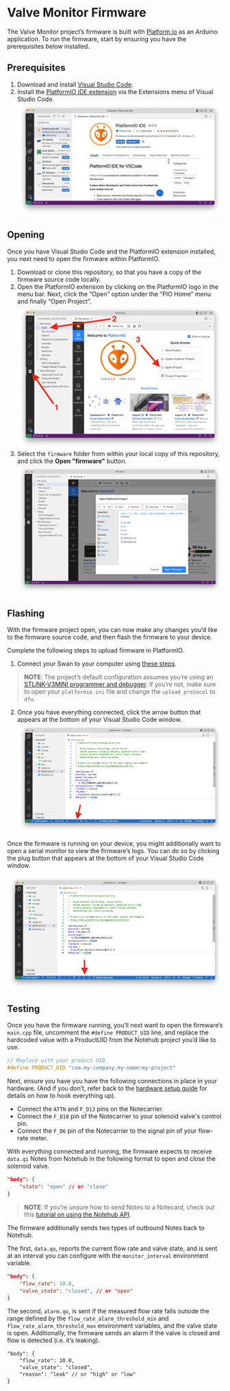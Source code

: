 # Valve Monitor Firmware

The Valve Monitor project’s firmware is built with [Platform.io](https://platformio.org/) 
as an Arduino application. To run the firmware, start by ensuring you have 
the prerequisites below installed.

## Prerequisites

1. Download and install [Visual Studio Code](https://code.visualstudio.com/).
1. Install the [PlatformIO IDE extension](https://marketplace.visualstudio.com/items?itemName=platformio.platformio-ide)
via the Extensions menu of Visual Studio Code.
![Visual Studio Code extensions menu with a search of "platformio"](../images/platformio-extension.png)

## Opening

Once you have Visual Studio Code and the PlatformIO extension installed, you next need
to open the firmware within PlatformIO.

1. Download or clone this repository, so that you have a copy of the firmware source
code locally.
1. Open the PlatformIO extension by clicking on the PlatformIO logo in the menu bar. Next,
click the “Open” option under the “PIO Home” menu  and finally “Open Project”.
![Instructions on how to open a project in PlatformIO](../images/platformio-open-project.png)
1. Select the `firmware` folder from within your local copy of this repository,
and click the **Open "firmware"** button.
![How to open the firmware folder in PlatformIO](../images/platformio-open-firmware.png)

## Flashing

With the firmware project open, you can now make any changes you’d like to the firmware
source code, and then flash the firmware to your device.

Complete the following steps to upload firmware in PlatformIO.

1. Connect your Swan to your computer using [these steps](https://dev.blues.io/quickstart/swan-quickstart/#programming-swan-platformio).

> **NOTE**: The project’s default configuration assumes you’re using an
[STLINK-V3MINI programmer and debugger](https://shop.blues.io/products/stlink-v3mini).
If you’re not, make sure to open your `platformio.ini` file and change the `upload_protocol`
to `dfu`.

2. Once you have everything connected, click the arrow button that appears at the
bottom of your Visual Studio Code window.
![Uploading firmware in PlatformIO](../images/platformio-upload.png)

Once the firmware is running on your device, you might additionally want to open a serial
monitor to view the firmware’s logs. You can do so by clicking the plug button that appears
at the bottom of your Visual Studio Code window.

![Opening a serial monitor in PlatformIO](../images/platformio-serial-monitor.png)

## Testing

Once you have the firmware running, you’ll next want to open the firmware’s `main.cpp`
file, uncomment the `#define PRODUCT_UID` line, and replace the hardcoded value with
a ProductUID from the Notehub project you’d like to use.

```C
// Replace with your product UID.
#define PRODUCT_UID "com.my-company.my-name:my-project"
```

Next, ensure you have you have the following connections in place in your hardware.
(And if you don’t, refer back to the [hardware setup guide](../#hardware) for details
on how to hook everything up).

- Connect the `ATTN` and `F_D13` pins on the Notecarrier.
- Connect the `F_D10` pin of the Notecarrier to your solenoid valve's control pin.
- Connect the `F_D6` pin of the Notecarrier to the signal pin of your flow-rate
meter.

With everything connected and running, the firmware expects to receive `data.qi`
Notes from Notehub in the following format to open and close the solenoid valve.

```json
"body": {
    "state": "open" // or "close"
}
```

> **NOTE**: If you’re unsure how to send Notes to a Notecard, check out this
[tutorial on using the Notehub API](https://dev.blues.io/guides-and-tutorials/using-the-notehub-api/).

The firmware additionally sends two types of outbound Notes back to Notehub.

The first, `data.qo`, reports the current flow rate and valve state, and is sent
at an interval you can configure with the `monitor_interval` environment variable.

```json
"body": {
    "flow_rate": 10.0,
    "valve_state": "closed", // or "open"
}
```

The second, `alarm.qo`, is sent if the measured flow rate falls outside the range
defined by the `flow_rate_alarm_threshold_min` and `flow_rate_alarm_threshold_max` 
environment variables, and the valve state is open. Additionally, the firmware sends
an alarm if the valve is closed and flow is detected (i.e. it’s leaking).

```
"body": {
    "flow_rate": 10.0,
    "valve_state": "closed",
    "reason": "leak" // or "high" or "low"
}
```
